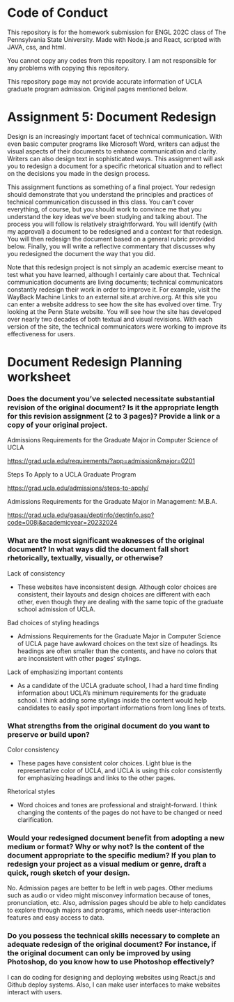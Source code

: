 # Code of Conduct
This repository is for the homework submission for ENGL 202C class of The Pennsylvania State University. Made with Node.js and React, scripted with JAVA, css, and html.

You cannot copy any codes from this repository. I am not responsible for any problems with copying this repository.

This repository page may not provide accurate information of UCLA graduate program admission. Original pages mentioned below.

# Assignment 5: Document Redesign
Design is an increasingly important facet of technical communication. With even basic computer programs like Microsoft Word, writers can adjust the visual aspects of their documents to enhance communication and clarity. Writers can also design text in sophisticated ways. This assignment will ask you to redesign a document for a specific rhetorical situation and to reflect on the decisions you made in the design process.

This assignment functions as something of a final project. Your redesign should demonstrate that you understand the principles and practices of technical communication discussed in this class. You can’t cover everything, of course, but you should work to convince me that you understand the key ideas we’ve been studying and talking about. The process you will follow is relatively straightforward. You will identify (with my approval) a document to be redesigned and a context for that redesign. You will then redesign the document based on a general rubric provided below. Finally, you will write a reflective commentary that discusses why you redesigned the document the way that you did.

Note that this redesign project is not simply an academic exercise meant to test what you have learned, although I certainly care about that. Technical communication documents are living documents; technical communicators constantly redesign their work in order to improve it. For example, visit the WayBack Machine Links to an external site.at archive.org. At this site you can enter a website address to see how the site has evolved over time. Try looking at the Penn State website. You will see how the site has developed over nearly two decades of both textual and visual revisions. With each version of the site, the technical communicators were working to improve its effectiveness for users.

# Document Redesign Planning worksheet
### Does the document you’ve selected necessitate substantial revision of the original document? Is it the appropriate length for this revision assignment (2 to 3 pages)? Provide a link or a copy of your original project.

Admissions Requirements for the Graduate Major in Computer Science of UCLA

https://grad.ucla.edu/requirements/?app=admission&major=0201



Steps To Apply to a UCLA Graduate Program

https://grad.ucla.edu/admissions/steps-to-apply/



Admissions Requirements for the Graduate Major in Management: M.B.A.

https://grad.ucla.edu/gasaa/deptinfo/deptinfo.asp?code=008j&academicyear=20232024



### What are the most significant weaknesses of the original document? In what ways did the document fall short rhetorically, textually, visually, or otherwise?

Lack of consistency
-	These websites have inconsistent design. Although color choices are consistent, their layouts and design choices are different with each other, even though they are dealing with the same topic of the graduate school admission of UCLA.

Bad choices of styling headings
-	Admissions Requirements for the Graduate Major in Computer Science of UCLA page have awkward choices on the text size of headings. Its headings are often smaller than the contents, and have no colors that are inconsistent with other pages' stylings. 

Lack of emphasizing important contents
-	As a candidate of the UCLA graduate school, I had a hard time finding information about UCLA’s minimum requirements for the graduate school. I think adding some stylings inside the content would help candidates to easily spot important informations from long lines of texts.


### What strengths from the original document do you want to preserve or build upon?

Color consistency
-	These pages have consistent color choices. Light blue is the representative color of UCLA, and UCLA is using this color consistently for emphasizing headings and links to the other pages.

Rhetorical styles
-	Word choices and tones are professional and straight-forward. I think changing the contents of the pages do not have to be changed or need clarification.


### Would your redesigned document benefit from adopting a new medium or format? Why or why not? Is the content of the document appropriate to the specific medium? If you plan to redesign your project as a visual medium or genre, draft a quick, rough sketch of your design.

No. Admission pages are better to be left in web pages. Other mediums such as audio or video might misconvey information because of tones, pronunciation, etc. Also, admission pages should be able to help candidates to explore through majors and programs, which needs user-interaction features and easy access to data.


### Do you possess the technical skills necessary to complete an adequate redesign of the original document? For instance, if the original document can only be improved by using Photoshop, do you know how to use Photoshop effectively?

I can do coding for designing and deploying websites using React.js and Github deploy systems. Also, I can make user interfaces to make websites interact with users.


